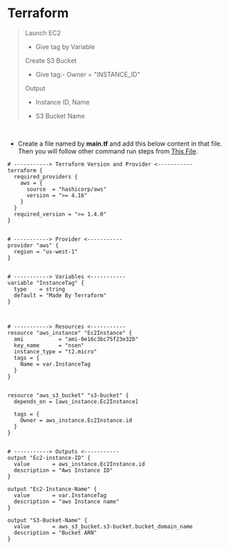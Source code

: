 # Terraform

> Launch EC2 
>
> - Give tag by Variable 
>
> Create S3 Bucket
> 
> - Give tag:- Owner = "INSTANCE_ID"
>
> Output
>
> - Instance ID, Name
> 
> - S3 Bucket Name
<br />

- Create a file named by **main.tf** and add this below content in that file. Then you will follow other command run steps from [This File](https://github.com/Nitesh-Sen/Terraform_code/blob/aec7f333a1021ba69a71e2c07e0991ad42022af2/2023/Task2/README.md).

```
# -----------> Terraform Version and Provider <-----------
terraform {
  required_providers {
    aws = {
      source  = "hashicorp/aws"
      version = ">= 4.16"
    }
  }
  required_version = ">= 1.4.0"
}


# -----------> Provider <-----------
provider "aws" {
  region = "us-west-1"
}


# -----------> Variables <-----------
variable "InstanceTag" {
  type    = string
  default = "Made By Terraform"
}



# -----------> Resources <-----------
resource "aws_instance" "Ec2Instance" {
  ami           = "ami-0e16c3bc75f23e32b"
  key_name      = "nsen"
  instance_type = "t2.micro"
  tags = {
    Name = var.InstanceTag
  }
}


resource "aws_s3_bucket" "s3-bucket" {
  depends_on = [aws_instance.Ec2Instance]

  tags = {
    Owner = aws_instance.Ec2Instance.id
  }
}


# -----------> Outputs <-----------
output "Ec2-instance-ID" {
  value       = aws_instance.Ec2Instance.id
  description = "Aws Instance ID"
}

output "Ec2-Instance-Name" {
  value       = var.InstanceTag
  description = "aws Instance name"
}

output "S3-Bucket-Name" {
  value       = aws_s3_bucket.s3-bucket.bucket_domain_name
  description = "Bucket ARN"
}
```

